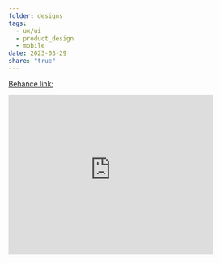 ```yaml
---
folder: designs
tags:
  - ux/ui
  - product_design
  - mobile
date: 2023-03-29
share: "true"
---
```

[Behance link:](https://www.behance.net/gallery/167072457/logger-rating-and-logging-app)
<iframe src="https://www.behance.net/embed/project/167072457?ilo0=1" height="316" width="404" allowfullscreen lazyload frameborder="0" allow="clipboard-write" refererPolicy="strict-origin-when-cross-origin"></iframe>
